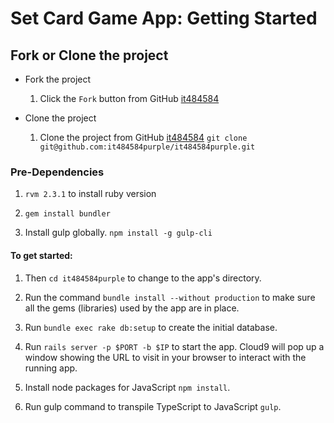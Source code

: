 # Set Card Game App: Getting Started

## Fork or Clone the project

* Fork the project

    1. Click the `Fork` button from GitHub [it484584](https://github.com/it484584purple/it484584purple)

* Clone the project

    1. Clone the project from GitHub [it484584](https://github.com/it484584purple/it484584purple) `git clone git@github.com:it484584purple/it484584purple.git`

### Pre-Dependencies

1. `rvm 2.3.1` to install ruby version

1. `gem install bundler`

1. Install gulp globally. `npm install -g gulp-cli`

#### To get started:

1. Then `cd it484584purple` to change to the app's directory.

1. Run the command `bundle install --without production` to make sure all the gems (libraries) used by the app are in place.

1. Run `bundle exec rake db:setup` to create the initial database.

1. Run `rails server -p $PORT -b $IP` to start the app.  Cloud9 will pop up a window showing the URL to visit in your browser to interact with the running app.

1. Install node packages for JavaScript `npm install`.

1. Run gulp command to transpile TypeScript to JavaScript `gulp`.